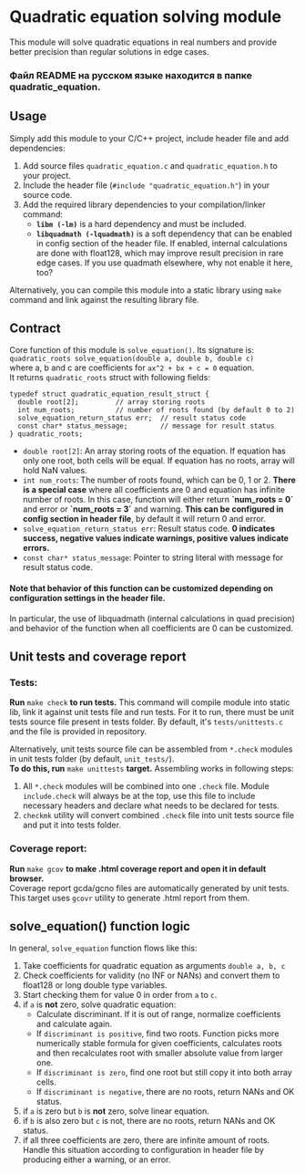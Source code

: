 # Quadratic equation solving module
This module will solve quadratic equations in real numbers and provide better precision than regular solutions in edge cases.

### Файл README на русском языке находится в папке quadratic_equation.

## Usage
Simply add this module to your C/C++ project, include header file and add dependencies:
1. Add source files `quadratic_equation.c` and `quadratic_equation.h` to your project.
2. Include the header file (`#include "quadratic_equation.h"`) in your source code.
3. Add the required library dependencies to your compilation/linker command:
    * **`libm (-lm)`** is a hard dependency and must be included.
    * **`libquadmath (-lquadmath)`** is a soft dependency that can be enabled in config section of the header file. If enabled, internal calculations are done with float128, which may improve result precision in rare edge cases. If you use quadmath elsewhere, why not enable it here, too?

Alternatively, you can compile this module into a static library using `make` command and link against the resulting library file.


## Contract
Core function of this module is `solve_equation()`. Its signature is:\
`quadratic_roots solve_equation(double a, double b, double c)`\
where a, b and c are coefficients for `ax^2 + bx + c = 0` equation.\
It returns `quadratic_roots` struct with following fields:
```
typedef struct quadratic_equation_result_struct {
  double root[2];         // array storing roots
  int num_roots;          // number of roots found (by default 0 to 2)
  solve_equation_return_status err;  // result status code
  const char* status_message;        // message for result status
} quadratic_roots;
```
* `double root[2]`: An array storing roots of the equation. If equation has only one root, both cells will be equal. If equation has no roots, array will hold NaN values.
* `int num_roots`: The number of roots found, which can be 0, 1 or 2. **There is a special case** where all coefficients are 0 and equation has infinite number of roots. In this case, function will either return **\`num_roots = 0\`** and error or **\`num_roots = 3\`** and warning. **This can be configured in config section in header file**, by default it will return 0 and error.
* `solve_equation_return_status err`: Result status code. **0 indicates success, negative values indicate warnings, positive values indicate errors.**
* `const char* status_message`: Pointer to string literal with message for result status code.

#### Note that behavior of this function can be customized depending on configuration settings in the header file.
In particular, the use of libquadmath (internal calculations in quad precision) and behavior of the function when all coefficients are 0 can be customized.

## Unit tests and coverage report
### Tests:
**Run** `make check` **to run tests.** This command will compile module into static lib, link it against unit tests file and run tests. For it to run, there must be unit tests source file present in tests folder. By default, it's `tests/unittests.c` and the file is provided in repository.

Alternatively, unit tests source file can be assembled from `*.check` modules in unit tests folder (by default, `unit_tests/`).\
**To do this, run** `make unittests` **target.** Assembling works in following steps:
1. All `*.check` modules will be combined into one `.check` file. Module `include.check` will always be at the top, use this file to include necessary headers and declare what needs to be declared for tests.
2. `checkmk` utility will convert combined `.check` file into unit tests source file and put it into tests folder.
### Coverage report:
**Run** `make gcov` **to make .html coverage report and open it in default browser.**\
Coverage report gcda/gcno files are automatically generated by unit tests. This target uses `gcovr` utility to generate .html report from them.


## solve_equation() function logic
In general, `solve_equation` function flows like this:
1. Take coefficients for quadratic equation as arguments `double a, b, c`
2. Check coefficients for validity (no INF or NANs) and convert them to float128 or long double type variables.
3. Start checking them for value 0 in order from `a` to `c`.
4. if `a` is **not** zero, solve quadratic equation:
    * Calculate discriminant. If it is out of range, normalize coefficients and calculate again.
    * If `discriminant is positive`, find two roots. Function picks more numerically stable formula for given coefficients, calculates roots and then recalculates root with smaller absolute value from larger one.
    * If `discriminant is zero`, find one root but still copy it into both array cells.
    * If `discriminant is negative`, there are no roots, return NANs and OK status.
5. if `a` is zero but `b` is **not** zero, solve linear equation.
6. if `b` is also zero but `c` is not, there are no roots, return NANs and OK status.
7. if all three coefficients are zero, there are infinite amount of roots. Handle this situation according to configuration in header file by producing either a warning, or an error.
